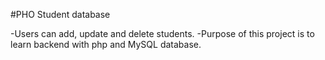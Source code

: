 #PHO Student database

-Users can add, update and delete students.
-Purpose of this project is to learn backend with php and MySQL database.

